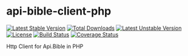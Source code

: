 # api-bible-client-php
[![Latest Stable Version](https://poser.pugx.org/jasonrobel/api-bible-client-php/v)](//packagist.org/packages/jasonrobel/api-bible-client-php) [![Total Downloads](https://poser.pugx.org/jasonrobel/api-bible-client-php/downloads)](//packagist.org/packages/jasonrobel/api-bible-client-php) [![Latest Unstable Version](https://poser.pugx.org/jasonrobel/api-bible-client-php/v/unstable)](//packagist.org/packages/jasonrobel/api-bible-client-php) [![License](https://poser.pugx.org/jasonrobel/api-bible-client-php/license)](//packagist.org/packages/jasonrobel/api-bible-client-php) [![Build Status](https://travis-ci.org/jpr0930/api-bible-client-php.svg?branch=master)](https://travis-ci.org/jpr0930/api-bible-client-php) [![Coverage Status](https://coveralls.io/repos/github/jpr0930/api-bible-client-php/badge.svg)](https://coveralls.io/github/jpr0930/api-bible-client-php)

Http Client for Api.Bible in PHP
